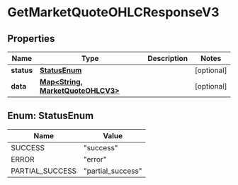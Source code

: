 # GetMarketQuoteOHLCResponseV3

## Properties
Name | Type | Description | Notes
------------ | ------------- | ------------- | -------------
**status** | [**StatusEnum**](#StatusEnum) |  |  [optional]
**data** | [**Map&lt;String, MarketQuoteOHLCV3&gt;**](MarketQuoteOHLCV3.md) |  |  [optional]

<a name="StatusEnum"></a>
## Enum: StatusEnum
Name | Value
---- | -----
SUCCESS | &quot;success&quot;
ERROR | &quot;error&quot;
PARTIAL_SUCCESS | &quot;partial_success&quot;
